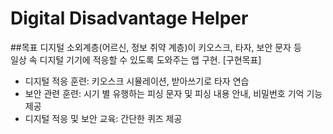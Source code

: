 # Digital Disadvantage Helper
##목표
디지털 소외계층(어르신, 정보 취약 계층)이 키오스크, 타자, 보안 문자 등  
일상 속 디지털 기기에 적응할 수 있도록 도와주는 앱 구현.
[구현목표]
- 디지털 적응 훈련: 키오스크 시뮬레이션, 받아쓰기로 타자 연습
- 보안 관련 훈련: 시기 별 유행하는 피싱 문자 및 피싱 내용 안내, 비밀번호 기억 기능 제공
- 디지털 적응 및 보안 교육: 간단한 퀴즈 제공 

